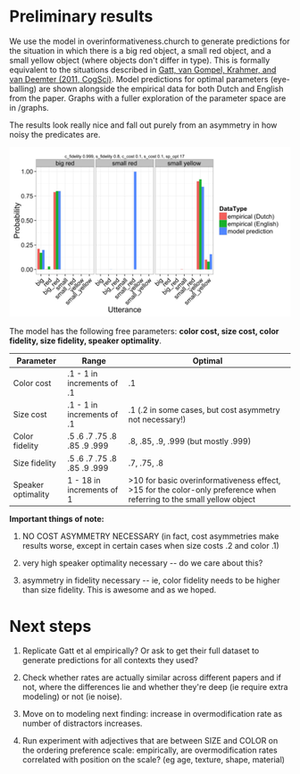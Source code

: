# Preliminary results 

We use the model in overinformativeness.church to generate predictions for the situation in which there is a big red object, a small red object, and a small yellow object (where objects don't differ in type). This is formally equivalent to the situations described in [Gatt, van Gompel, Krahmer, and van Deemter (2011, CogSci)](http://staff.um.edu.mt/albert.gatt/pubs/precogsci2011.pdf). Model predictions for optimal parameters (eye-balling) are shown alongside the empirical data for both Dutch and English from the paper. Graphs with a fuller exploration of the parameter space are in /graphs.

The results look really nice and fall out purely from an asymmetry in how noisy the predicates are.


![Plot of model predicted speaker probabilities for situation described in Gatt et al 2011](/models/results/graphs/model.vs.empirical.jpg "Model vs empirical")


The model has the following free parameters: **color cost, size cost, color fidelity, size fidelity, speaker optimality**. 

| Parameter        | Range            | Optimal |
| -----------------| -----------------| --------|
| Color cost | .1 - 1 in increments of .1 | .1  |
| Size cost | .1 - 1 in increments of .1 | .1  (.2 in some cases, but cost asymmetry not necessary!) |
| Color fidelity | .5 .6 .7 .75 .8 .85 .9 .999 | .8, .85, .9, .999 (but mostly .999) |
| Size fidelity | .5 .6 .7 .75 .8 .85 .9 .999 | .7, .75, .8 |
| Speaker optimality | 1 - 18 in increments of 1 | >10 for basic overinformativeness effect, >15 for the color-only preference when referring to the small yellow object|

**Important things of note:**

1. NO COST ASYMMETRY NECESSARY (in fact, cost asymmetries make results worse, except in certain cases when size costs .2 and color .1)

2. very high speaker optimality necessary -- do we care about this?

3. asymmetry in fidelity necessary -- ie, color fidelity needs to be higher than size fidelity. This is awesome and as we hoped.

# Next steps

1. Replicate Gatt et al empirically? Or ask to get their full dataset to generate predictions for all contexts they used?

2. Check whether rates are actually similar across different papers and if not, where the differences lie and whether they're deep (ie require extra modeling) or not (ie noise).

3. Move on to modeling next finding: increase in overmodification rate as number of distractors increases.

4. Run experiment with adjectives that are between SIZE and COLOR on the ordering preference scale: empirically, are overmodification rates correlated with position on the scale? (eg age, texture, shape, material)

